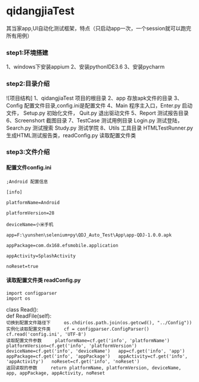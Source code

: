 # qidangjiaTest
其当家app,UI自动化测试框架，特点（只启动app一次，一个session就可以跑完所有用例）
### step1:环境搭建
1、windows下安装appium
2、安装pythonIDE3.6
3、安装pycharm

### step2:目录介绍
![项目结构]
1、qidangjiaTest 项目的根目录
2、app 存放apk文件的目录
3、Config 配置文件目录,config.ini是配置文件
4、Main 程序主入口，Enter.py 启动文件， Setup.py 初始化文件， Quit.py 退出驱动文件
5、Report 测试报告目录
6、Screenshort 截图目录
7、TestCase 测试用例目录 Login.py 测试登陆，Search.py 测试搜索 Study.py 测试学院
8、Utils 工具目录 HTMLTestRunner.py 生成HTML测试报告类，readConfig.py 读取配置文件类

### step3:文件介绍
#### 配置文件config.ini
``` 名称  
;Android 配置信息  
```   
``` 组名  
[info]
```  
``` (平台名称) 
platformName=Android  
```   
``` Android版本  
platformVersion=28  
```  
``` 设备名称  
deviceName=小米手机
```  
``` apk路径  
app=F:\yunshen\selenium+py\QDJ_Auto_Test\App\app-QDJ-1.0.0.apk
```  
``` apk包名  
appPackage=com.dx168.efsmobile.application
```  
``` MainActivity名称  
appActivity=SplashActivity
```  
``` 如果设备上已安装apk则不重新安装，可以设置成false则每次启动需要重新安装  
noReset=true
```
#### 读取配置文件类 readConfig.py
```  导入os,configparser 类
import configparser
import os  
```     
class Read():  
	def ReadFile(self):  
		``` 切换到配置文件路径下    
		os.chdir(os.path.join(os.getcwd(), "../Config"))  
		```   
		``` 实例化读取配置文件类    
		cf = configparser.ConfigParser()   
		cf.read('config.ini', 'UTF-8')  
		```    
		``` 读取配置文件参数    
		platformName=cf.get('info', 'platformName')  
		platformVersion=cf.get('info', 'platformVersion')  
		deviceName=cf.get('info', 'deviceName')  
		app=cf.get('info', 'app')  
		appPackage=cf.get('info', 'appPackage')  
		appActivity=cf.get('info', 'appActivity')  
		noReset=cf.get('info', 'noReset')  
		```    
		``` 返回读取的参数    
		return platformName, platformVersion, deviceName, app, appPackage, appActivity, noReset  
		```  
	
